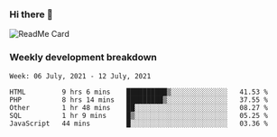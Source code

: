 ### Hi there 👋

<!--
**itzcy/itzcy** is a ✨ _special_ ✨ repository because its `README.md` (this file) appears on your GitHub profile.

Here are some ideas to get you started:

- 🔭 I’m currently working on ...
- 🌱 I’m currently learning ...
- 👯 I’m looking to collaborate on ...
- 🤔 I’m looking for help with ...
- 💬 Ask me about ...
- 📫 How to reach me: ...
- 😄 Pronouns: ...
- ⚡ Fun fact: ...
-->
![ReadMe Card](https://github-readme-stats.vercel.app/api?username=itzcy&show_icons=true&title_color=2d3198&icon_color=797cb8&text_color=24292e&bg_color=f6f8fa)

### Weekly development breakdown
<!--START_SECTION:waka-->
```text
Week: 06 July, 2021 - 12 July, 2021

HTML         9 hrs 6 mins    ██████████▒░░░░░░░░░░░░░░   41.53 % 
PHP          8 hrs 14 mins   █████████▒░░░░░░░░░░░░░░░   37.55 % 
Other        1 hr 48 mins    ██░░░░░░░░░░░░░░░░░░░░░░░   08.27 % 
SQL          1 hr 9 mins     █▒░░░░░░░░░░░░░░░░░░░░░░░   05.25 % 
JavaScript   44 mins         █░░░░░░░░░░░░░░░░░░░░░░░░   03.36 % 
```
<!--END_SECTION:waka-->
